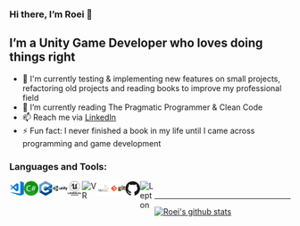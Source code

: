 ### Hi there, I’m Roei 👋

## I’m a Unity Game Developer who loves doing things right
- 🔭 I'm currently testing & implementing new features on small projects, refactoring old projects and reading books to improve my professional field
- 🌱 I’m currently reading The Pragmatic Programmer & Clean Code
- 📫 Reach me via [LinkedIn](https://www.linkedin.com/in/roeirubach/)
- ⚡ Fun fact: I never finished a book in my life until I came across programming and game development

### Languages and Tools:
<img align="left" alt="Visual Studio Code" width="26px" src="https://raw.githubusercontent.com/github/explore/80688e429a7d4ef2fca1e82350fe8e3517d3494d/topics/visual-studio-code/visual-studio-code.png" />
<img align="left" alt="CSharp" width="26px" src="https://raw.githubusercontent.com/github/explore/80688e429a7d4ef2fca1e82350fe8e3517d3494d/topics/csharp/csharp.png" />
<img align="left" alt="CPP" width="26px" src="https://raw.githubusercontent.com/github/explore/80688e429a7d4ef2fca1e82350fe8e3517d3494d/topics/cpp/cpp.png" />
<img align="left" alt="Unity3D" width="26px" src="https://raw.githubusercontent.com/github/explore/80688e429a7d4ef2fca1e82350fe8e3517d3494d/topics/unity/unity.png" />
<img align="left" alt="UnrealEngine" width="26px" src="https://raw.githubusercontent.com/github/explore/80688e429a7d4ef2fca1e82350fe8e3517d3494d/topics/unreal-engine/unreal-engine.png" />
<img align="left" alt="VR" width="26px" src="https://image.flaticon.com/icons/svg/1377/1377790.svg" />
<img align="left" alt="MySQL" width="26px" src="https://raw.githubusercontent.com/github/explore/80688e429a7d4ef2fca1e82350fe8e3517d3494d/topics/mysql/mysql.png" />
<img align="left" alt="Git" width="26px" src="https://raw.githubusercontent.com/github/explore/80688e429a7d4ef2fca1e82350fe8e3517d3494d/topics/git/git.png" />
<img align="left" alt="GitHub" width="26px" src="https://raw.githubusercontent.com/github/explore/78df643247d429f6cc873026c0622819ad797942/topics/github/github.png" />
<img align="left" alt="Lepton" width="26px" src="https://dashboard.snapcraft.io/site_media/appmedia/2018/08/icon_i1tlvPA.png" /> 

<br />

---

[![Roei's github stats](https://github-readme-stats.vercel.app/api?username=RoeiRubach&show_icons=true)](https://github.com/anuraghazra/github-readme-stats)
